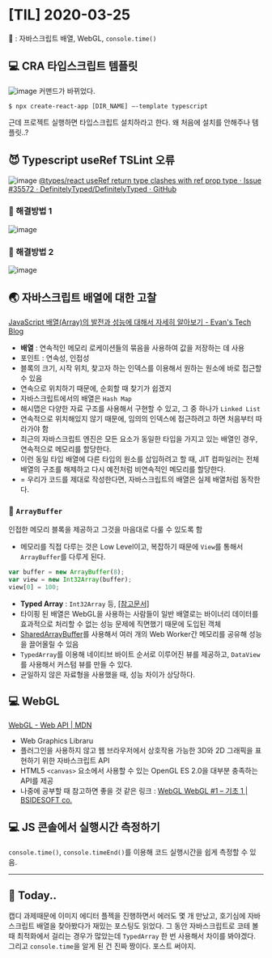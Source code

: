 # [TIL] 2020-03-25

🔑 : 자바스크립트 배열, WebGL, `console.time()`

## 💻 CRA 타입스크립트 템플릿
![image](https://user-images.githubusercontent.com/42922453/77554872-f71ce700-6ef9-11ea-8c7a-73844660351e.png)
커맨드가 바뀌었다.

```
$ npx create-react-app [DIR_NAME] —-template typescript
```

근데 프로젝트 실행하면 타입스크립트 설치하라고 한다. 왜 처음에 설치를 안해주나 템플릿..?

## 😈 Typescript useRef TSLint 오류
![image](https://user-images.githubusercontent.com/42922453/77554912-0308a900-6efa-11ea-8af7-14bcc687caee.png)
[@types/react useRef return type clashes with ref prop type · Issue #35572 · DefinitelyTyped/DefinitelyTyped · GitHub](https://github.com/DefinitelyTyped/DefinitelyTyped/issues/35572)

### 📍 해결방법 1
![image](https://user-images.githubusercontent.com/42922453/77554962-11ef5b80-6efa-11ea-9ba2-b1846e9573fd.png)

### 📍 해결방법 2
![image](https://user-images.githubusercontent.com/42922453/77555010-1ddb1d80-6efa-11ea-92d2-911f9bd52a69.png)

## 🌏 자바스크립트 배열에 대한 고찰
[JavaScript 배열(Array)의 발전과 성능에 대해서 자세히 알아보기 - Evan's Tech Blog](https://evan-moon.github.io/2019/06/15/diving-into-js-array/)

* **배열** : 연속적인 메모리 로케이션들의 묶음을 사용하여 값을 저장하는 데 사용
* 포인트 : 연속성, 인접성
* 블록의 크기, 시작 위치, 찾고자 하는 인덱스를 이용해서 원하는 원소에 바로 접근할 수 있음
* 연속으로 위치하기 때문에, 순회할 때 찾기가 쉽겠지
* 자바스크립트에서의 배열은 `Hash Map`
* 해시맵은 다양한 자료 구조를 사용해서 구현할 수 있고, 그 중 하나가 `Linked List`
* 연속적으로 위치해있지 않기 때문에, 임의의 인덱스에 접근하려고 하면 처음부터 따라가야 함
* 최근의 자바스크립트 엔진은 모든 요소가 동일한 타입을 가지고 있는 배열인 경우, 연속적으로 메모리를 할당한다.
* 이런 동일 타입 배열에 다른 타입의 원소를 삽입하려고 할 때, JIT 컴파일러는 전체 배열의 구조를 해제하고 다시 예전처럼 비연속적인 메모리를 할당한다.
* = 우리가 코드를 제대로 작성한다면, 자바스크립트의 배열은 실제 배열처럼 동작한다.

### 📍 `ArrayBuffer`
인접한 메모리 블록을 제공하고 그것을 마음대로 다룰 수 있도록 함
* 메모리를 직접 다루는 것은 Low Level이고, 복잡하기 때문에 `View`를 통해서 `ArrayBuffer`를 다루게 된다.

```js
var buffer = new ArrayBuffer(8);
var view = new Int32Array(buffer);
view[0] = 100;
```

* **Typed Array** : `Int32Array` 등, [[참고문서]](https://developer.mozilla.org/en-US/docs/Web/JavaScript/Typed_arrays)
* 타이핑 된 배열은 WebGL을 사용하는 사람들이 일반 배열로는 바이너리 데이터를 효과적으로 처리할 수 없는 성능 문제에 직면했기 때문에 도입된 객체
* [SharedArrayBuffer](https://developer.mozilla.org/en-US/docs/Web/JavaScript/Reference/Global_Objects/SharedArrayBuffer)를 사용해서 여러 개의 Web Worker간 메모리를 공유해 성능을 끌어올릴 수 있음
* `TypedArray`를 이용해 네이티브 바이트 순서로 이루어진 뷰를 제공하고, `DataView`를 사용해서 커스텀 뷰를 만들 수 있다.
* 균일하지 않은 자료형을 사용했을 때, 성능 차이가 상당하다.

## 💻 WebGL
[WebGL - Web API | MDN](https://developer.mozilla.org/ko/docs/Web/API/WebGL_API)
* Web Graphics Libraru
* 플러그인을 사용하지 않고 웹 브라우저에서 상호작용 가능한 3D와 2D 그래픽을 표현하기 위한 자바스크립트 API
* HTML5 `<canvas>` 요소에서 사용할 수 있는 OpenGL ES 2.0을 대부분 충족하는 API를 제공
* 나중에 공부할 때 참고하면 좋을 것 같은 링크 : [WebGL WebGL #1 – 기초 1 | BSIDESOFT co.](http://www.bsidesoft.com/4009)

## 💻 JS 콘솔에서 실행시간 측정하기
`console.time()`, `console.timeEnd()`를 이용해 코드 실행시간을 쉽게 측정할 수 있음.

- - - -
## 👻 Today..
캡디 과제때문에 이미지 에디터 플젝을 진행하면서 에러도 몇 개 만났고, 호기심에 자바스크립트 배열을 찾아봤다가 재밌는 포스팅도 읽었다. 그 동안 자바스크립트로 코테 볼 때 최적화에서 걸리는 경우가 많았는데 `TypedArray` 한 번 사용해서 차이를 봐야겠다. 그리고 `console.time`을 알게 된 건 진짜 짱이다. 포스트 써야지.
